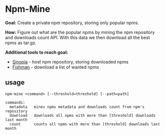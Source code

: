 # Npm-Mine

**Goal:** Create a private npm repository, storing only popular npms.

**How:** Figure out what are the popular npms by mining the npm repository and downloads count API. With this data we then download all the best npms as tar.gz.

**Additional tools to reach goal:** 
 - [Sinopia](https://github.com/rlidwka/sinopia) - host npm repository, storing downloaded npms
 - [Fishman](https://github.com/idosh/Fishman) - download a list of wanted npms


usage
------
```
npm-mine <command> [--threshold=threshold] [--path=path]

commands:
  metadata   mines npms metadata and downloads count from npm's repository
  download   downloads all npms with more than [threshold] downloads last month
  count      counts all npms with more than [threshold] downloads last month

```
